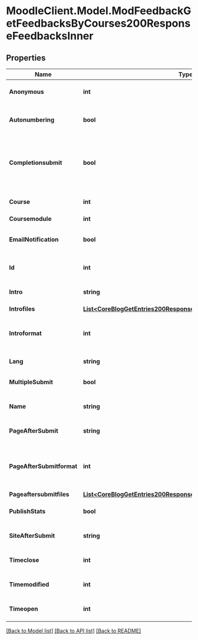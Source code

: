 # MoodleClient.Model.ModFeedbackGetFeedbacksByCourses200ResponseFeedbacksInner

## Properties

Name | Type | Description | Notes
------------ | ------------- | ------------- | -------------
**Anonymous** | **int** | Whether the feedback is anonymous. | [optional] [default to null]
**Autonumbering** | **bool** | Whether questions should be auto-numbered. | [optional] [default to 1]
**Completionsubmit** | **bool** | If this field is set to 1, then the activity will be automatically marked as complete on submission. | [optional] [default to 0]
**Course** | **int** | Course id this feedback is part of. | [optional] [default to null]
**Coursemodule** | **int** | coursemodule | [optional] 
**EmailNotification** | **bool** | Whether email notifications will be sent to teachers. | [optional] [default to null]
**Id** | **int** | The primary key of the record. | [optional] [default to null]
**Intro** | **string** | Feedback introduction text. | [optional] [default to ""]
**Introfiles** | [**List&lt;CoreBlogGetEntries200ResponseEntriesInnerSummaryfilesInner&gt;**](CoreBlogGetEntries200ResponseEntriesInnerSummaryfilesInner.md) |  | [optional] 
**Introformat** | **int** | intro format (1 &#x3D; HTML, 0 &#x3D; MOODLE, 2 &#x3D; PLAIN, or 4 &#x3D; MARKDOWN) | [optional] [default to 0]
**Lang** | **string** | Forced activity language | [optional] 
**MultipleSubmit** | **bool** | Whether multiple submissions are allowed. | [optional] [default to 1]
**Name** | **string** | Feedback name. | [optional] [default to "null"]
**PageAfterSubmit** | **string** | Text to display after submission. | [optional] [default to "null"]
**PageAfterSubmitformat** | **int** | page_after_submit format (1 &#x3D; HTML, 0 &#x3D; MOODLE, 2 &#x3D; PLAIN, or 4 &#x3D; MARKDOWN) | [optional] [default to 0]
**Pageaftersubmitfiles** | [**List&lt;CoreBlogGetEntries200ResponseEntriesInnerSummaryfilesInner&gt;**](CoreBlogGetEntries200ResponseEntriesInnerSummaryfilesInner.md) |  | [optional] 
**PublishStats** | **bool** | Whether stats should be published. | [optional] [default to 0]
**SiteAfterSubmit** | **string** | Link to next page after submission. | [optional] [default to "null"]
**Timeclose** | **int** | Allow answers until this time. | [optional] [default to null]
**Timemodified** | **int** | The time this record was modified. | [optional] [default to null]
**Timeopen** | **int** | Allow answers from this time. | [optional] [default to null]

[[Back to Model list]](../README.md#documentation-for-models) [[Back to API list]](../README.md#documentation-for-api-endpoints) [[Back to README]](../README.md)

